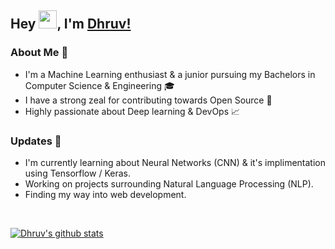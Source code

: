 ## Hey <img src="https://github.com/TheDudeThatCode/TheDudeThatCode/blob/master/Assets/Hi.gif" width="29px">, I'm [Dhruv!](https://dhruv-vint.github.io/) 

### About Me 🚀
- I'm a Machine Learning enthusiast & a junior pursuing my Bachelors in Computer Science & Engineering 🎓
- I have a strong zeal for contributing towards Open Source 🔅
- Highly passionate about Deep learning & DevOps 📈
### Updates 🙌
- I'm currently learning about Neural Networks (CNN) & it's implimentation using Tensorflow / Keras.
- Working on projects surrounding Natural Language Processing (NLP).
- Finding my way into web development.
<br>

[![Dhruv's github stats](https://github-readme-stats.vercel.app/api?username=Dhruv-VINT)](https://github.com/Dhruv-VINT/github-readme-stats)


